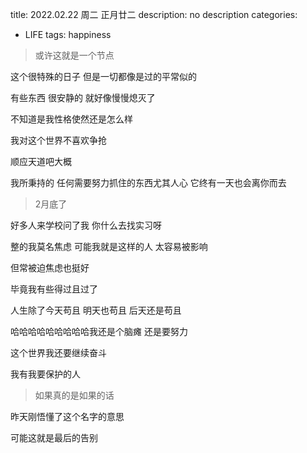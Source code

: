 title: 2022.02.22 周二 正月廿二
description: no description
categories:
- LIFE
tags: happiness

> 或许这就是一个节点

这个很特殊的日子 但是一切都像是过的平常似的

有些东西 很安静的 就好像慢慢熄灭了

不知道是我性格使然还是怎么样

我对这个世界不喜欢争抢 

顺应天道吧大概

我所秉持的 任何需要努力抓住的东西尤其人心 它终有一天也会离你而去



> 2月底了

好多人来学校问了我 你什么去找实习呀

整的我莫名焦虑 可能我就是这样的人 太容易被影响

但常被迫焦虑也挺好

毕竟我有些得过且过了

人生除了今天苟且 明天也苟且 后天还是苟且

哈哈哈哈哈哈哈哈哈我还是个脑瘫 还是要努力

这个世界我还要继续奋斗

我有我要保护的人



> 如果真的是如果的话

昨天刚悟懂了这个名字的意思

可能这就是最后的告别